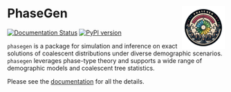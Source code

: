 # PhaseGen  <img align="right" width="100" src="https://raw.githubusercontent.com/Sendrowski/PhaseGen/master/docs/logo.png">

[![Documentation Status](https://readthedocs.org/projects/phasegen/badge/?version=latest)](https://phasegen.readthedocs.io/en/latest/?badge=latest)
[![PyPI version](https://badge.fury.io/py/phasegen.svg)](https://badge.fury.io/py/phasegen)


``phasegen`` is a package for simulation and inference on exact solutions of coalescent distributions under diverse demographic scenarios. ``phasegen`` leverages phase-type theory and supports a wide range of demographic models and coalescent tree statistics.

Please see the [documentation](https://phasegen.readthedocs.io/en/latest/) for all the details.

